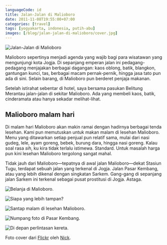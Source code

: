 ```yaml
---
languageCode: id
title: Jalan-Jalan di Malioboro
date: 2011-11-08T19:55:00+07:00
categories: [travel]
tags: [yogyakarta, indonesia, putih-abu]
images: [/blog/jalan-jalan-di-malioboro/cover.jpg]
---
```

![Jalan-Jalan di Malioboro](cover.jpg)

Malioboro sepertinya menjadi agenda yang wajib bagi para wisatawan yang mengunjungi kota Jogja. Di sepanjang emperan jalan ini pedagang-pedagang menjajakan berbagai dagangan: kaos oblong, batik, blangkon, gantungan kunci, tas, berbagai macam pernak-pernik, hingga jasa tato pun ada di sini. Selain barang, di Malioboro pun berderet penjaja makanan.

Setelah istirahat sebentar di hotel, saya bersama pasukan Belitung Merantau jalan-jalan di sekitar Malioboro. Ada yang membeli kaos, batik, cinderamata atau hanya sekadar melihat-lihat.

## Malioboro malam hari

Di malam hari Malioboro akan makin ramai dengan hadirnya berbagai tenda lesehan. Kami pun memutuskan untuk makan malam di lesehan Malioboro. Menu yang ditawarkan setiap penjual pun relatif sama, mulai dari nasi gudeg, lele, ayam goreng, bebek, burung dara, hingga nasi goreng. Kalau soal rasa *sih*, ku kira tidak terlalu istimewa. Standard. Untuk masalah harga pun kini lesehan Malioboro tergolong sangat mahal.

Tidak jauh dari Malioboro—tepatnya di awal jalan Malioboro—dekat Stasiun Tugu, terdapat sebuah jalan yang terkenal di Jogja. Jalan Pasar Kembang, atau yang lebih dikenal dengan singkatan Sarkem. Gang-gang di sepanjang jalan Sarkem ini terkenal sebagai pusat prostitusi di Jogja. Astaga.

![Belanja di Malioboro.](01-sesi-belanja.jpg)

![Siapa yang lebih tampan?](02-gantengan-mana.jpg)

![Santap malam di lesehan Malioboro.](03-makan-lesehan.jpg)

![Numpang foto di Pasar Kembang.](04-pasar-kembang.jpg)

![Di depan perlintasan kereta.](05-stasiun-tugu.jpg)

Foto cover dari [Flickr](https://www.flickr.com/photos/34517490@N00/5195594928/in/photostream/) oleh [Nick](https://www.flickr.com/photos/34517490@N00/).

